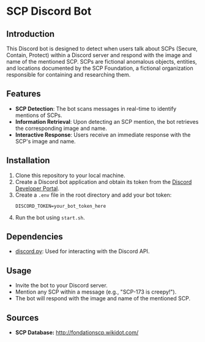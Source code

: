 # SCP Discord Bot

## Introduction
This Discord bot is designed to detect when users talk about SCPs (Secure, Contain, Protect) within a Discord server and respond with the image and name of the mentioned SCP. SCPs are fictional anomalous objects, entities, and locations documented by the SCP Foundation, a fictional organization responsible for containing and researching them.

## Features
- **SCP Detection**: The bot scans messages in real-time to identify mentions of SCPs.
- **Information Retrieval**: Upon detecting an SCP mention, the bot retrieves the corresponding image and name.
- **Interactive Response**: Users receive an immediate response with the SCP's image and name.

## Installation
1. Clone this repository to your local machine.
3. Create a Discord bot application and obtain its token from the [Discord Developer Portal](https://discord.com/developers/applications).
4. Create a `.env` file in the root directory and add your bot token:
    ```
    DISCORD_TOKEN=your_bot_token_here
    ```
5. Run the bot using `start.sh`.

## Dependencies
- [discord.py](https://discordpy.readthedocs.io/en/stable/): Used for interacting with the Discord API.
  
## Usage
- Invite the bot to your Discord server.
- Mention any SCP within a message (e.g., "SCP-173 is creepy!").
- The bot will respond with the image and name of the mentioned SCP.


## Sources
- **SCP Database:** http://fondationscp.wikidot.com/

